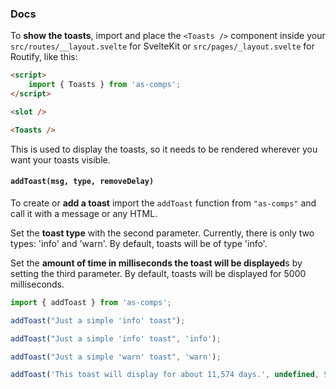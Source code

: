 ### Docs

To **show the toasts**, import and place the `<Toasts />` component
inside your `src/routes/__layout.svelte` for SvelteKit
or `src/pages/_layout.svelte` for Routify, like this:

```html
<script>
	import { Toasts } from 'as-comps';
</script>

<slot />

<Toasts />
```

This is used to display the toasts, so it needs to be rendered wherever you want your toasts
visible.

#### `addToast(msg, type, removeDelay)`

To create or **add a toast** import the `addToast` function from
`"as-comps"` and call it with a message or any HTML.

Set the **toast type** with the second parameter. Currently, there is only two types:
'info' and 'warn'. By default, toasts will be of type 'info'.

Set the **amount of time in milliseconds the toast will be displayed**s by setting the
third parameter. By default, toasts will be displayed for 5000 milliseconds.

```js
import { addToast } from 'as-comps';

addToast("Just a simple 'info' toast");

addToast("Just a simple 'info' toast", 'info');

addToast("Just a simple 'warn' toast", 'warn');

addToast('This toast will display for about 11,574 days.', undefined, 9001);
```

<!--
#### Customizing with CSS Custom Properties

The default toast item component can be replaced, but is also highly configurable using
CSS Custom Properties. Overwrite the defaults, either by setting CSS Custom Properties in a global
scope like this:

```css
:root {
	--as-toast-border-radius: 0; /* gives toasts square shape */
}
```

Or you can use <a href="https://svelte.dev/docs#style_props" target="_blank">--style-props sugar</a>:

```html
<Toasts --as-toast-border-radius="999px" />
gives toasts pill shape
```

##### Full list of CSS Custom Properties with defaults

<details>
  <summary>
    Toggle full list
  </summary>

<pre class="language-css">
  <code class="language-css">
/* Toasts Wrapper */
--as-toast-bottom: 1em; /* Distance from bottom of screen */

/* Toast */
--as-toast-padding: 1em;
--as-toast-border: 1px solid black;
--as-toast-border-radius: 0.5em;
--as-toast-color: black;
--as-toast-backdrop-filter: none;
--as-toast-shadow:  0 0.3px 1.4px rgba(0, 0, 0, 0.068),
                    0 0.7px 3.5px rgba(0, 0, 0, 0.098),
                    0 1.4px 7.1px rgba(0, 0, 0, 0.122),
                    0 2.9px 14.6px rgba(0, 0, 0, 0.152),
                    0 8px 40px rgba(0, 0, 0, 0.22);

/* Inline Toast Cancel Button */
--as-toast-btn-border-radius: 999999999px;
--as-toast-btn-padding: 0.45em;
--as-toast-btn-border: 1px solid black;
-as-toast-btn-background: white;

/* Type: 'info'*/
--as-toast-info-color: var(--as-toast-color, black);
--as-toast-info-border-color: #2786cb;
--as-toast-info-background: #abd2ef;

/* Type: 'warn'*/
--as-toast-warn-color: var(--as-toast-color, black);
--as-toast-warn-border-color: #c92626;
--as-toast-warn-background: #efa9a9;
  </code>
</pre>
</details>

Check out some [theme ideas at the end of the page](#themes)!

#### Customizing by replacing default components

The default toast item and cancel icon components can be replaced.
Pass in your custom components to the `<Toasts />` component.

```html
<Toasts {toastComponent} {cancelIcon} />
```

To create custom toast item or cancel icon components, refer to the original components' source
code:

- <a href="https://github.com/SarcevicAntonio/as-toast/blob/main/src/lib/Toast.svelte" target="_blank">
    Sourcecode for toast item component
  </a>
- <a href="https://github.com/SarcevicAntonio/as-toast/blob/main/src/lib/Cancel.svelte" target="_blank">
      Sourcecode for cancel icon component
    </a>

-->
